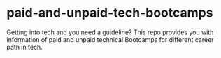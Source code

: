 # paid-and-unpaid-tech-bootcamps
Getting into tech and you need a guideline? This repo provides you with information of paid and unpaid technical Bootcamps for different career path in tech. 
